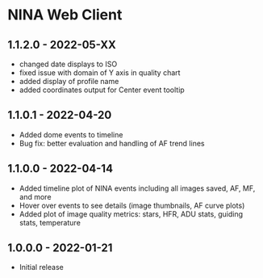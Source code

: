 # NINA Web Client

## 1.1.2.0 - 2022-05-XX
* changed date displays to ISO
* fixed issue with domain of Y axis in quality chart
* added display of profile name
* added coordinates output for Center event tooltip

## 1.1.0.1 - 2022-04-20
* Added dome events to timeline
* Bug fix: better evaluation and handling of AF trend lines

## 1.1.0.0 - 2022-04-14
* Added timeline plot of NINA events including all images saved, AF, MF, and more
* Hover over events to see details (image thumbnails, AF curve plots)
* Added plot of image quality metrics: stars, HFR, ADU stats, guiding stats, temperature

## 1.0.0.0 - 2022-01-21
* Initial release

